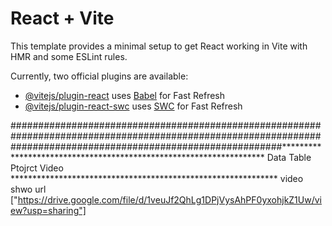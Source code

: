 # React + Vite

This template provides a minimal setup to get React working in Vite with HMR and some ESLint rules.

Currently, two official plugins are available:

- [@vitejs/plugin-react](https://github.com/vitejs/vite-plugin-react/blob/main/packages/plugin-react/README.md) uses [Babel](https://babeljs.io/) for Fast Refresh
- [@vitejs/plugin-react-swc](https://github.com/vitejs/vite-plugin-react-swc) uses [SWC](https://swc.rs/) for Fast Refresh


#################################################################################################################################################################******************************************************************* Data Table Ptojrct Video *************************************************************
video shwo url ["https://drive.google.com/file/d/1veuJf2QhLg1DPjVysAhPF0yxohjkZ1Uw/view?usp=sharing"]
